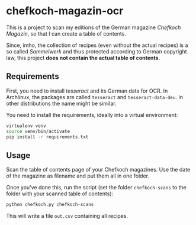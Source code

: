 # chefkoch-magazin-ocr

This is a project to scan my editions of the German magazine *Chefkoch
Magazin*, so that I can create a table of contents.

Since, imho, the collection of recipes (even without the actual
recipes) is a so called *Sammelwerk* and thus protected according to German
copyright law, this project **does not contain the actual table of contents**.


## Requirements

First, you need to install *tesseract* and its German data for OCR. In
Archlinux, the packages are called `tesseract` and `tesseract-data-deu`. In
other distributions the name might be similar.

You need to install the requirements, ideally into a virtual environment:

```bash
virtualenv venv
source venv/bin/activate
pip install -r requirements.txt
```


## Usage

Scan the table of contents page of your Chefkoch magazines. Use the date of
the magazine as filename and put them all in one folder.

Once you've done this, run the script (set the folder `chefkoch-scans` to
the folder with your scanned table of contents):

```bash
python chefkoch.py chefkoch-scans
```

This will write a file `out.csv` containing all recipes.

